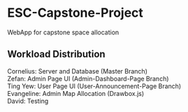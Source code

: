 # ESC-Capstone-Project
WebApp for capstone space allocation

## Workload Distribution

Cornelius: Server and Database (Master Branch)  
Zefan: Admin Page UI  (Admin-Dashboard-Page Branch)  
Ting Yew: User Page UI  (User-Announcement-Page Branch)  
Evangeline: Admin Map Allocation (Drawbox.js)  
David: Testing  
